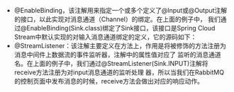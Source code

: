 * @EnableBinding，该注解用来指定一个或多个定义了@Input或@Output注解的接口，以此实现对消息通道（Channel）的绑定。在上面的例子中，
 我们通过@EnableBinding(Sink.class)绑定了Sink接口，该接口是Spring Cloud Stream中默认实现的对输入消息通道绑定的定义，它的源码如下：
* @StreamListener：该注解主要定义在方法上，作用是将被修饰的方法注册为消息中间件上数据流的事件监听器，注解中的属性值对应了
监听的消息通道名。在上面的例子中，我们通过@StreamListener(Sink.INPUT)注解将receive方法注册为对input消息通道的监听处理
器，所以当我们在RabbitMQ的控制页面中发布消息的时候，receive方法会做出对应的响应动作。